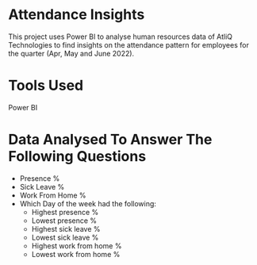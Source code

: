 # Attendance Insights
This project uses Power BI to analyse human resources data of AtliQ Technologies to find insights on the attendance pattern for employees for the quarter (Apr, May and June 2022). 

# Tools Used
Power BI

# Data Analysed To Answer The Following Questions
 - Presence % 
 - Sick Leave % 
 - Work From Home %
 - Which Day of the week had the following:
   -  Highest presence %
   - Lowest presence % 
   - Highest sick leave %
   - Lowest sick leave %
   - Highest work from home %
   - Lowest work from home %
